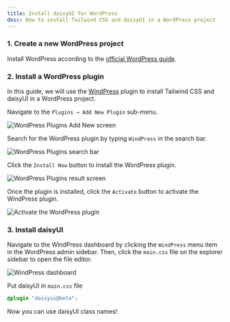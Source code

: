 ```yaml
---
title: Install daisyUI for WordPress
desc: How to install Tailwind CSS and daisyUI in a WordPress project
---
```


### 1. Create a new WordPress project

Install WordPress according to the [official WordPress guide](https://wordpress.org/download/).

### 2. Install a WordPress plugin

In this guide, we will use the [WindPress](https://wind.press) plugin to install Tailwind CSS and daisyUI in a WordPress project.

Navigate to the `Plugins → Add New Plugin` sub-menu.

<img class="mx-auto rounded-box" src="https://wind.press/_ipx/s_2880x1732/img/content/docs/installation/screenshot-1.png" alt="WordPress Plugins Add New screen">

Search for the WordPress plugin by typing `WindPress` in the search bar.

<img class="mx-auto rounded-box" src="https://wind.press/_ipx/s_2880x1732/img/content/docs/installation/screenshot-2.png" alt="WordPress Plugins search bar">

Click the `Install Now` button to install the WordPress plugin.

<img class="mx-auto rounded-box" src="https://wind.press/_ipx/s_2880x1732/img/content/docs/installation/screenshot-3.png" alt="WordPress Plugins result screen">

Once the plugin is installed, click the `Activate` button to activate the WindPress plugin.

<img class="mx-auto rounded-box" src="https://wind.press/_ipx/s_2880x1732/img/content/docs/installation/screenshot-4.png" alt="Activate the WordPress plugin">

### 3. Install daisyUI

Navigate to the WindPress dashboard by clicking the `WindPress` menu item in the WordPress admin sidebar.
Then, click the `main.css` file on the explorer sidebar to open the file editor.

<img class="mx-auto rounded-box" src="https://wind.press/_ipx/s_2880x1732/img/content/docs/configuration/file-main-css/screenshot-1.png" alt="WindPress dashboard">

Put daisyUI in `main.css` file

```postcss:main.css
@plugin "daisyui@beta";
```

Now you can use daisyUI class names!
